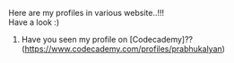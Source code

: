 Here are my profiles in various website..!!! <br>
Have a look :) <br>

1. Have you seen my profile on [Codecademy]??(https://www.codecademy.com/profiles/prabhukalyan)

